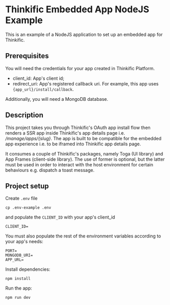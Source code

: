 # Thinkific Embedded App NodeJS Example

This is an example of a NodeJS application to set up an embedded app for Thinkific.

## Prerequisites

You will need the credentials for your app created in Thinkific Platform.

- client_id: App's client id;
- redirect_uri: App's registered callback uri. For example, this app uses `{app_url}/install/callback`.

Additionally, you will need a MongoDB database.

## Description

This project takes you through Thinkific's OAuth app install flow then renders a SSR app inside Thinkific's app details page i.e. _/manage/apps/{slug}_. The app is built to be compatible for the embedded app experience i.e. to be iframed into Thinkific app details page. 

It consumes a couple of Thinkific's packages, namely Toga (UI library) and App Frames (client-side library). The use of former is optional, but the latter must be used in order to interact with the host environment for certain behaviours e.g. dispatch a toast message.


## Project setup

Create `.env` file

```
cp .env-example .env
```

and populate the `CLIENT_ID` with your app's client_id 

```
CLIENT_ID=
```

You must also populate the rest of the environment variables according to your app's needs:

```
PORT=
MONGODB_URI=
APP_URL=
```

Install dependencies:
```
npm install
```

Run the app:
```
npm run dev
```
